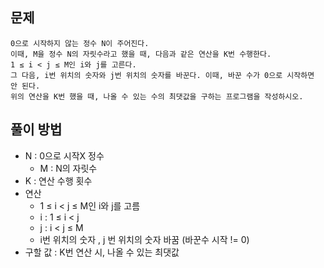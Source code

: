 ## 문제
```
0으로 시작하지 않는 정수 N이 주어진다.
이때, M을 정수 N의 자릿수라고 했을 때, 다음과 같은 연산을 K번 수행한다.
1 ≤ i < j ≤ M인 i와 j를 고른다.
그 다음, i번 위치의 숫자와 j번 위치의 숫자를 바꾼다. 이때, 바꾼 수가 0으로 시작하면 안 된다.
위의 연산을 K번 했을 때, 나올 수 있는 수의 최댓값을 구하는 프로그램을 작성하시오.
```

## 풀이 방법
- N : 0으로 시작X 정수
    - M : N의 자릿수
- K : 연산 수행 횟수
- 연산
    - 1 ≤ i < j ≤ M인 i와 j를 고름
    - i : 1 ≤ i < j
    - j : i < j ≤ M
    - i번 위치의 숫자 , j 번 위치의 숫자 바꿈 (바꾼수 시작 != 0)
- 구할 값 : K번 연산 시, 나올 수 있는 최댓값
